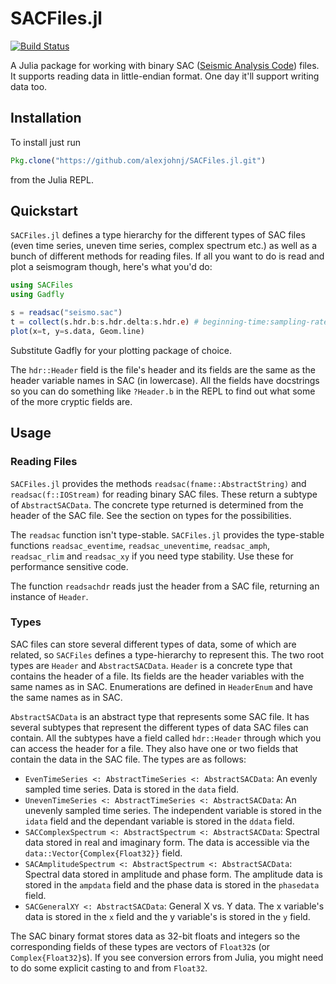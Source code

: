 # SACFiles.jl

[![Build Status](https://travis-ci.org/alexjohnj/SACFiles.jl.svg?branch=master)](https://travis-ci.org/alexjohnj/SACFiles.jl)

A Julia package for working with binary SAC ([Seismic Analysis Code][sac-site])
files. It supports reading data in little-endian format. One day it'll support
writing data too.

[sac-site]: http://ds.iris.edu/ds/nodes/dmc/software/downloads/sac/

## Installation

To install just run

``` julia
Pkg.clone("https://github.com/alexjohnj/SACFiles.jl.git")
```

from the Julia REPL.

## Quickstart

`SACFiles.jl` defines a type hierarchy for the different types of SAC files
(even time series, uneven time series, complex spectrum etc.) as well as a bunch
of different methods for reading files. If all you want to do is read and plot a
seismogram though, here's what you'd do:

``` julia
using SACFiles
using Gadfly

s = readsac("seismo.sac")
t = collect(s.hdr.b:s.hdr.delta:s.hdr.e) # beginning-time:sampling-rate:end-time
plot(x=t, y=s.data, Geom.line)
```

Substitute Gadfly for your plotting package of choice.

The `hdr::Header` field is the file's header and its fields are the same
as the header variable names in SAC (in lowercase). All the fields have
docstrings so you can do something like `?Header.b` in the REPL to
find out what some of the more cryptic fields are.

## Usage

### Reading Files

`SACFiles.jl` provides the methods `readsac(fname::AbstractString)` and
`readsac(f::IOStream)` for reading binary SAC files. These return a subtype of
`AbstractSACData`. The concrete type returned is determined from the header of
the SAC file. See the section on types for the possibilities.

The `readsac` function isn't type-stable. `SACFiles.jl` provides the type-stable
functions `readsac_eventime`, `readsac_uneventime`, `readsac_amph`,
`readsac_rlim` and `readsac_xy` if you need type stability. Use these for
performance sensitive code.

The function `readsachdr` reads just the header from a SAC file, returning an
instance of `Header`.

### Types

SAC files can store several different types of data, some of which are related,
so `SACFiles` defines a type-hierarchy to represent this. The two root types are
`Header` and `AbstractSACData`. `Header` is a concrete type that
contains the header of a file. Its fields are the header variables with the same
names as in SAC. Enumerations are defined in `HeaderEnum` and have the same
names as in SAC.

`AbstractSACData` is an abstract type that represents some SAC file. It has
several subtypes that represent the different types of data SAC files can
contain. All the subtypes have a field called `hdr::Header` through which
you can access the header for a file. They also have one or two fields that
contain the data in the SAC file. The types are as follows:

- `EvenTimeSeries <: AbstractTimeSeries <: AbstractSACData`: An evenly
  sampled time series. Data is stored in the `data` field.
- `UnevenTimeSeries <: AbstractTimeSeries <: AbstractSACData`: An unevenly
  sampled time series. The independent variable is stored in the `idata` field
  and the dependant variable is stored in the `ddata` field.
- `SACComplexSpectrum <: AbstractSpectrum <: AbstractSACData`: Spectral data
  stored in real and imaginary form. The data is accessible via the
  `data::Vector{Complex{Float32}}` field.
- `SACAmplitudeSpectrum <: AbstractSpectrum <: AbstractSACData`: Spectral
  data stored in amplitude and phase form. The amplitude data is stored in the
  `ampdata` field and the phase data is stored in the `phasedata` field.
- `SACGeneralXY <: AbstractSACData`: General X vs. Y data. The x variable's data
  is stored in the `x` field and the y variable's is stored in the `y` field.

The SAC binary format stores data as 32-bit floats and integers so the
corresponding fields of these types are vectors of `Float32`s (or
`Complex{Float32}`s). If you see conversion errors from Julia, you might need to
do some explicit casting to and from `Float32`.

[sac-file-format-docs]: http://ds.iris.edu/files/sac-manual/manual/file_format.html
